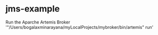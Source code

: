 # jms-example


Run the Aparche Artemis Broker 
'"/Users/bogalaxminarayana/myLocalProjects/mybroker/bin/artemis" run'
